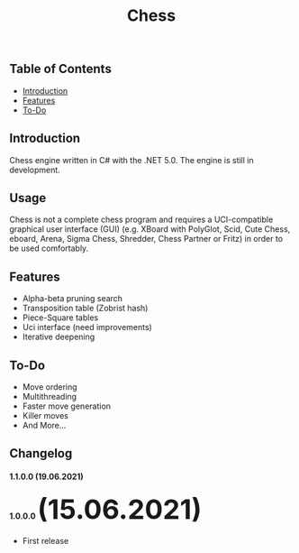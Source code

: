 <h1 align="center"> Chess </h1> <br>

## Table of Contents

- [Introduction](#introduction)
- [Features](#features)
- [To-Do](#to-do)

## Introduction

Chess engine written in C# with the .NET 5.0. The engine is still in development.

## Usage

Chess is not a complete chess program and requires a UCI-compatible graphical user interface (GUI) (e.g. XBoard with PolyGlot, Scid, Cute Chess, eboard, Arena, Sigma Chess, Shredder, Chess Partner or Fritz) in order to be used comfortably.

## Features

* Alpha-beta pruning search
* Transposition table (Zobrist hash)
* Piece-Square tables
* Uci interface (need improvements)
* Iterative deepening

## To-Do

* Move ordering
* Multithreading
* Faster move generation
* Killer moves
* And More...

## Changelog

#### 1.1.0.0 (19.06.2021)

#### 1.0.0.0 <span style="font-size: 3rem;">(15.06.2021)</span>
* First release
